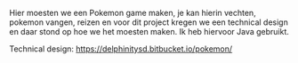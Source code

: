 Hier moesten we een Pokemon game maken, je kan hierin vechten, pokemon vangen, reizen en voor dit project kregen we een technical design en daar stond op hoe we het moesten maken. Ik heb hiervoor Java gebruikt.


Technical design: https://delphinitysd.bitbucket.io/pokemon/
